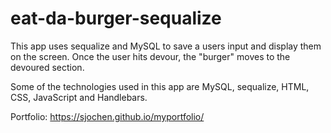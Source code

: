 # eat-da-burger-sequalize

This app uses sequalize and MySQL to save a users input and display them on the screen. Once the user hits devour, the "burger" moves to the devoured section.

Some of the technologies used in this app are MySQL, sequalize, HTML, CSS, JavaScript and Handlebars.

Portfolio: https://sjochen.github.io/myportfolio/
